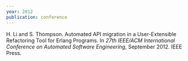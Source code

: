```yaml
---
year: 2012
publication: conference
---
```

H. Li and S. Thompson.
Automated API migration in a User-Extensible Refactoring Tool for Erlang Programs.
In _27th IEEE/ACM International Conference on Automated Software Engineering_, September 2012. IEEE Press.
